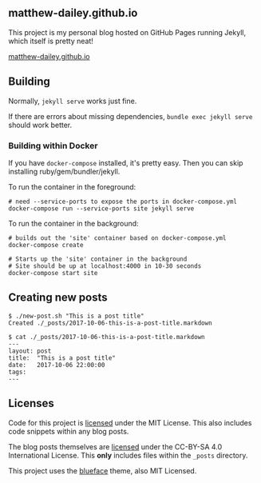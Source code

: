 ## matthew-dailey.github.io

This project is my personal blog hosted on GitHub Pages running Jekyll, which itself is pretty neat!

[matthew-dailey.github.io](https://matthew-dailey.github.io/)

## Building

Normally, `jekyll serve` works just fine.

If there are errors about missing dependencies, `bundle exec jekyll serve` should work better.

### Building within Docker

If you have `docker-compose` installed, it's pretty easy.
Then you can skip installing ruby/gem/bundler/jekyll.

To run the container in the foreground:

```
# need --service-ports to expose the ports in docker-compose.yml
docker-compose run --service-ports site jekyll serve
```

To run the container in the background:

```
# builds out the 'site' container based on docker-compose.yml
docker-compose create

# Starts up the 'site' container in the background
# Site should be up at localhost:4000 in 10-30 seconds
docker-compose start site
```

## Creating new posts

```
$ ./new-post.sh "This is a post title"
Created ./_posts/2017-10-06-this-is-a-post-title.markdown
 
$ cat ./_posts/2017-10-06-this-is-a-post-title.markdown
---
layout: post
title:  "This is a post title"
date:   2017-10-06 22:00:00
tags:
---
```

## Licenses

Code for this project is [licensed](LICENSE) under the MIT License.
This also includes code snippets within any blog posts.

The blog posts themselves are [licensed](_posts/LICENSE) under the CC-BY-SA 4.0 International License.
This **only** includes files within the `_posts` directory.

This project uses the [blueface](https://github.com/tnguyen/blueface) theme, also MIT Licensed.
